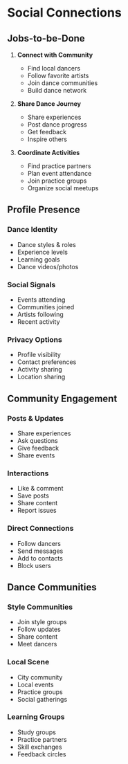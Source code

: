 # Social Connections

## Jobs-to-be-Done

1. **Connect with Community**
   - Find local dancers
   - Follow favorite artists
   - Join dance communities
   - Build dance network

2. **Share Dance Journey**
   - Share experiences
   - Post dance progress
   - Get feedback
   - Inspire others

3. **Coordinate Activities**
   - Find practice partners
   - Plan event attendance
   - Join practice groups
   - Organize social meetups

## Profile Presence

### Dance Identity
- Dance styles & roles
- Experience levels
- Learning goals
- Dance videos/photos

### Social Signals
- Events attending
- Communities joined
- Artists following
- Recent activity

### Privacy Options
- Profile visibility
- Contact preferences
- Activity sharing
- Location sharing

## Community Engagement

### Posts & Updates
- Share experiences
- Ask questions
- Give feedback
- Share events

### Interactions
- Like & comment
- Save posts
- Share content
- Report issues

### Direct Connections
- Follow dancers
- Send messages
- Add to contacts
- Block users

## Dance Communities

### Style Communities
- Join style groups
- Follow updates
- Share content
- Meet dancers

### Local Scene
- City community
- Local events
- Practice groups
- Social gatherings

### Learning Groups
- Study groups
- Practice partners
- Skill exchanges
- Feedback circles 